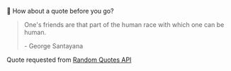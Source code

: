 📣 How about a quote before you go?

> One's friends are that part of the human race with which one can be human.
>
> <p>- George Santayana</p>

Quote requested from [Random Quotes API](https://github.com/lukePeavey/quotable)
